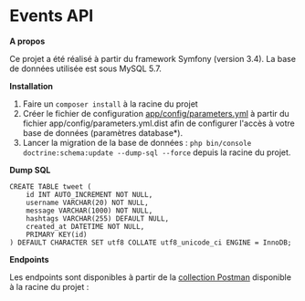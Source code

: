 Events API
===

**A propos**

Ce projet a été réalisé à partir du framework Symfony (version 3.4).
La base de données utilisée est sous MySQL 5.7.

**Installation**

1) Faire un ```composer install``` à la racine du projet
2) Créer le fichier de configuration [app/config/parameters.yml](app/config/parameters.yml) à partir du fichier app/config/parameters.yml.dist afin de configurer l'accès à votre base de données (paramètres database*).
3) Lancer la migration de la base de données : ``php bin/console doctrine:schema:update --dump-sql --force`` depuis la racine du projet.

**Dump SQL**

```
CREATE TABLE tweet (
    id INT AUTO_INCREMENT NOT NULL, 
    username VARCHAR(20) NOT NULL, 
    message VARCHAR(1000) NOT NULL, 
    hashtags VARCHAR(255) DEFAULT NULL, 
    created_at DATETIME NOT NULL, 
    PRIMARY KEY(id)
) DEFAULT CHARACTER SET utf8 COLLATE utf8_unicode_ci ENGINE = InnoDB;
```

**Endpoints**

Les endpoints sont disponibles à partir de la [collection Postman](endpoints.postman_collection.json) disponible à la racine du projet : 
